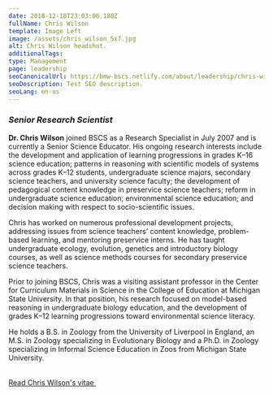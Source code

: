 ```yaml
---
date: 2018-12-18T23:03:06.180Z
fullName: Chris Wilson
template: Image Left
image: /assets/chris_wilson_5x7.jpg
alt: Chris Wilson headshot.
additionalTags:
type: Management
page: leadership
seoCanonicalUrl: https://bmw-bscs.netlify.com/about/leadership/chris-wilson
seoDescription: Test SEO description.
seoLang: en-us
---
```


### *Senior Research Scientist*

**Dr. Chris Wilson** joined BSCS as a Research Specialist in July 2007 and is currently a Senior Science Educator. His ongoing research interests include the development and application of learning progressions in grades K–16 science education; patterns in reasoning with scientific models of systems across grades K–12 students, undergraduate science majors, secondary science teachers, and university science faculty; the development of pedagogical content knowledge in preservice science teachers; reform in undergraduate science education; environmental science education; and decision making with respect to socio-scientific issues.

Chris has worked on numerous professional development projects, addressing issues from science teachers’ content knowledge, problem-based learning, and mentoring preservice interns. He has taught undergraduate ecology, evolution, genetics and introductory biology courses, as well as science methods courses for secondary preservice science teachers.

Prior to joining BSCS, Chris was a visiting assistant professor in the Center for Curriculum Materials in Science in the College of Education at Michigan State University. In that position, his research focused on model-based reasoning in undergraduate biology education, and the development of grades K–12 learning progressions toward environmental science literacy.

<p style="margin-bottom: 2rem;">He holds a B.S. in Zoology from the University of Liverpool in England, an M.S. in Zoology specializing in Evolutionary Biology and a Ph.D. in Zoology specializing in Informal Science Education in Zoos from Michigan State University.</p>

<a class="btn btn-outline-secondary" href="https://media.bscs.org/bscsmw/leadership/management/chris_wilson_vitae_may_2015.pdf" target="_blank" rel="noopener noreferrer">Read Chris Wilson's vitae&nbsp;<sup><i style="font-size: .65rem" class="fas fa-external-link-alt"></i></sup></a>
